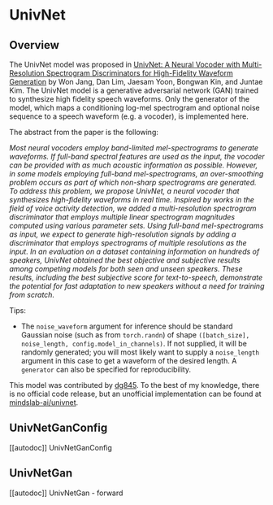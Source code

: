 # UnivNet

## Overview

The UnivNet model was proposed in [UnivNet: A Neural Vocoder with Multi-Resolution Spectrogram Discriminators for High-Fidelity Waveform Generation](https://arxiv.org/abs/2106.07889) by Won Jang, Dan Lim, Jaesam Yoon, Bongwan Kin, and Juntae Kim.
The UnivNet model is a generative adversarial network (GAN) trained to synthesize high fidelity speech waveforms. Only the generator of the model, which maps a conditioning log-mel spectrogram and optional noise sequence to a speech waveform (e.g. a vocoder), is implemented here.

The abstract from the paper is the following:

*Most neural vocoders employ band-limited mel-spectrograms to generate waveforms. If full-band spectral features are used as the input, the vocoder can be provided with as much acoustic information as possible. However, in some models employing full-band mel-spectrograms, an over-smoothing problem occurs as part of which non-sharp spectrograms are generated. To address this problem, we propose UnivNet, a neural vocoder that synthesizes high-fidelity waveforms in real time. Inspired by works in the field of voice activity detection, we added a multi-resolution spectrogram discriminator that employs multiple linear spectrogram magnitudes computed using various parameter sets. Using full-band mel-spectrograms as input, we expect to generate high-resolution signals by adding a discriminator that employs spectrograms of multiple resolutions as the input. In an evaluation on a dataset containing information on hundreds of speakers, UnivNet obtained the best objective and subjective results among competing models for both seen and unseen speakers. These results, including the best subjective score for text-to-speech, demonstrate the potential for fast adaptation to new speakers without a need for training from scratch.*

Tips:

- The `noise_waveform` argument for inference should be standard Gaussian noise (such as from `torch.randn`) of shape `([batch_size], noise_length, config.model_in_channels)`. If not supplied, it will be randomly generated; you will most likely want to supply a `noise_length` argument in this case to get a waveform of the desired length. A `generator` can also be specified for reproducibility.

This model was contributed by [dg845](https://huggingface.co/dg845).
To the best of my knowledge, there is no official code release, but an unofficial implementation can be found at [mindslab-ai/univnet](https://github.com/mindslab-ai/univnet).


## UnivNetGanConfig

[[autodoc]] UnivNetGanConfig

## UnivNetGan

[[autodoc]] UnivNetGan
    - forward